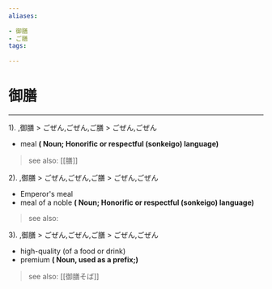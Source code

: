 ```yaml
---
aliases:
    
- 御膳
- ご膳
tags:
    
---
```


# 御膳
---
1).
,御膳 > ごぜん,ごぜん,ご膳 > ごぜん,ごぜん

- meal
**( Noun; Honorific or respectful (sonkeigo) language)**
> see also:  [[膳]]
            
2).
,御膳 > ごぜん,ごぜん,ご膳 > ごぜん,ごぜん

- Emperor's meal
- meal of a noble
**( Noun; Honorific or respectful (sonkeigo) language)**
> see also: 
            
3).
,御膳 > ごぜん,ごぜん,ご膳 > ごぜん,ごぜん

- high-quality (of a food or drink)
- premium
**( Noun, used as a prefix;)**
> see also:  [[御膳そば]]
            